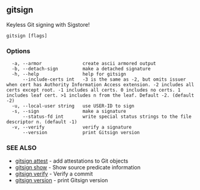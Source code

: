 ## gitsign

Keyless Git signing with Sigstore!

```
gitsign [flags]
```

### Options

```
  -a, --armor               create ascii armored output
  -b, --detach-sign         make a detached signature
  -h, --help                help for gitsign
      --include-certs int   -3 is the same as -2, but omits issuer when cert has Authority Information Access extension. -2 includes all certs except root. -1 includes all certs. 0 includes no certs. 1 includes leaf cert. >1 includes n from the leaf. Default -2. (default -2)
  -u, --local-user string   use USER-ID to sign
  -s, --sign                make a signature
      --status-fd int       write special status strings to the file descriptor n. (default -1)
  -v, --verify              verify a signature
      --version             print Gitsign version
```

### SEE ALSO

* [gitsign attest](gitsign_attest.md)	 - add attestations to Git objects
* [gitsign show](gitsign_show.md)	 - Show source predicate information
* [gitsign verify](gitsign_verify.md)	 - Verify a commit
* [gitsign version](gitsign_version.md)	 - print Gitsign version

